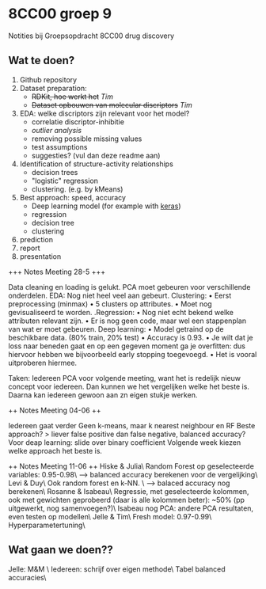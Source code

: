 # 8CC00 groep 9
 Notities bij Groepsopdracht 8CC00 drug discovery

## Wat te doen?
1. Github repository
2. Dataset preparation: 
    * ~~RDKit, hoe werkt het~~ _Tim_
    * ~~Dataset opbouwen van molecular discriptors~~ _Tim_
3. EDA: welke discriptors zijn relevant voor het model?
    * correlatie discriptor-inhibitie
    * _outlier analysis_
    * removing possible missing values
    * test assumptions
    * suggesties? (vul dan deze readme aan)
4. Identification of structure-activity relationships
    * decision trees
    * "logistic" regression 
    * clustering. (e.g. by kMeans)
5. Best approach: speed, accuracy
    * Deep learning model (for example with [keras](https://keras.io/getting_started/intro_to_keras_for_engineers/))
    * regression
    * decision tree
    * clustering 
6. prediction
7. report
8. presentation

+++ Notes Meeting 28-5 +++

Data cleaning en loading is gelukt.
PCA moet gebeuren voor verschillende onderdelen.
EDA: Nog niet heel veel aan gebeurt.
Clustering: 
•	Eerst preprocessing (minmax)
•	5 clusters op attributes.
•	Moet nog gevisualiseerd te worden.
.Regression:
•	Nog niet echt bekend welke attributen relevant zijn.
•	Er is nog geen code, maar wel een stappenplan van wat er moet gebeuren.
Deep learning:
•	Model getraind op de beschikbare data. (80% train, 20% test)
•	Accuracy is 0.93.
•	Je wilt dat je loss naar beneden gaat en op een gegeven moment ga je overfitten: dus hiervoor hebben we bijvoorbeeld early stopping toegevoegd.
•	Het is vooral uitproberen hiermee.

Taken:
Iedereen PCA voor volgende meeting, want het is redelijk nieuw concept voor iedereen. Dan kunnen we het vergelijken welke het beste is. Daarna kan iedereen gewoon aan zn eigen stukje werken.

++ Notes Meeting 04-06 ++

Iedereen gaat verder
Geen k-means, maar k nearest neighbour en RF
Beste approach? > liever false positive dan false negative, balanced accuracy?
Voor deap learning: slide over binary coefficient
Volgende week kiezen welke approach het beste is.

++ Notes Meeting 11-06 ++
Hiske & Julia\\
Random Forest op geselecteerde variables: 0.95-0.98\\
--> balanced accuracy berekenen voor de vergelijking\\
Levi & Duy\\
Ook random forest en k-NN. \\
--> balaced accuracy nog berekenen\\
Rosanne & Isabeau\\
Regressie, met geselecteerde kolommen, ook met gewichten geprobeerd (daar is alle kolommen beter): ~50% (pp uitgewerkt, nog samenvoegen?)\\
Isabeau nog PCA: andere PCA resultaten, even testen op modellen\\
Jelle & Tim\\
Fresh model: 0.97-0.99\\
Hyperparametertuning\\
## Wat gaan we doen??
Jelle: M&M \\
Iedereen: schrijf over eigen methode\\
Tabel balanced accuracies\\


